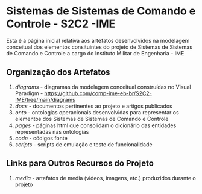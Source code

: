 # Sistemas de Sistemas de Comando e Controle - S2C2 -IME

Esta é a página inicial relativa aos artefatos desenvolvidos na modelagem conceitual dos elementos consituintes do projeto de Sistemas de Sistemas de Comando e Controle a cargo do Instituto Militar de Engenharia - IME

## Organização dos Artefatos

1. *diagrams* - diagramas da modelagem conceitual construídas no Visual Paradigm - https://github.com/comp-ime-eb-br/S2C2-IME/tree/main/diagrams
2. *docs* - documentos pertinentes ao projeto e artigos publicados
3. *onto* - ontologias operacionais desenvolvidas para representar os elementos dos Sistemas de Sistemas de Comando e Controle 
4. *pages* - páginas html que consolidam o dicionário das entidades representadas nas ontologias
5. *code* - códigos fonte
6. *scripts* - scripts de emulação e teste de funcionalidade

## Links para Outros Recursos do Projeto

1. *media* - artefatos de media (videos, imagens, etc.) produzidos durante o projeto
